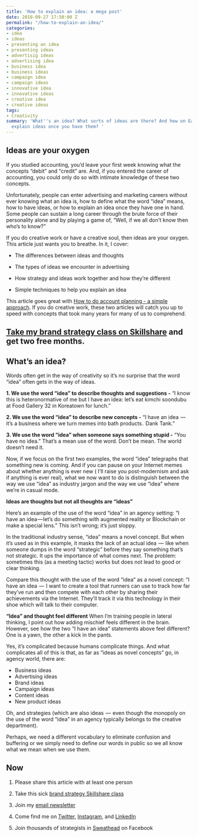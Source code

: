 ```yaml
---
title: 'How to explain an idea: a mega post'
date: 2018-09-27 17:50:00 Z
permalink: "/how-to-explain-an-idea/"
categories:
- idea
- ideas
- presenting an idea
- presenting ideas
- advertisig ideas
- advertising idea
- business idea
- business ideas
- campaign idea
- campaign ideas
- innovative idea
- innovative ideas
- creative idea
- creative ideas
tags:
- Creativity
summary: 'What''s an idea? What sorts of ideas are there? And how on Earth do you
  explain ideas once you have them? '
---
```


## Ideas are your oxygen

If you studied accounting, you’d leave your first week knowing what the concepts “debit” and “credit” are. And, if you entered the career of accounting, you could only do so with intimate knowledge of these two concepts.

Unfortunately, people can enter advertising and marketing careers without ever knowing what an idea is, how to define what the word “idea” means, how to have ideas, or how to explain an idea once they have one in hand. Some people can sustain a long career through the brute force of their personality alone and by playing a game of, “Well, if we all don’t know then who’s to know?”

If you do creative work or have a creative soul, then ideas are your oxygen. This article just wants you to breathe. In it, I cover:

* The differences between ideas and thoughts

* The types of ideas we encounter in advertising

* How strategy and ideas work together and how they’re different

* Simple techniques to help you explain an idea

This article goes great with [How to do account planning - a simple approach](/how-to-do-account-planning-a-simple-approach/). If you do creative work, these two articles will catch you up to speed with concepts that took many years for many of us to comprehend.

## [Take my brand strategy class on Skillshare](http://skl.sh/markpollard) and get two free months.

## What’s an idea?

Words often get in the way of creativity so it’s no surprise that the word “idea” often gets in the way of ideas.

**1. We use the word “idea” to describe thoughts and suggestions -** “I know this is heteronormative of me but I have an idea: let’s eat kimchi soondubu at Food Gallery 32 in Koreatown for lunch.”

**2. We use the word “idea” to describe new concepts -** “I have an idea  —  it’s a business where we turn memes into bath products .  Dank Tank.”

**3. We use the word “idea” when someone says something stupid -** “You have no idea.” That’s a mean use of the word. Don’t be mean. The world doesn’t need it.

Now, if we focus on the first two examples, the word “idea” telegraphs that something new is coming. And if you can pause on your Internet memes about whether anything is ever new ( I’ll raise you post-modernism and ask if anything is ever real), what we now want to do is distinguish between the way we use “idea” as industry jargon and the way we use “idea” where we’re in casual mode.

**Ideas are thoughts but not all thoughts are “ideas”**

Here’s an example of the use of the word “idea” in an agency setting:
“I have an idea — let’s do something with augmented reality or Blockchain or make a special lens.” This isn’t wrong; it’s just sloppy.

In the traditional industry sense, “idea” means a novel concept. But when it’s used as in this example, it masks the lack of an actual idea  —  like when someone dumps in the word “strategic” before they say something that’s not strategic. It ups the importance of what comes next. The problem: sometimes this (as a meeting tactic) works but does not lead to good or clear thinking.

Compare this thought with the use of the word “idea” as a novel concept: “I have an idea  —  I want to create a tool that runners can use to track how far they’ve run and then compete with each other by sharing their achievements via the Internet. They’ll track it via this technology in their shoe which will talk to their computer.

**“Idea” and thought feel different**
When I’m training people in lateral thinking, I point out how adding mischief feels different in the brain. However, see how the two “I have an idea” statements above feel different? One is a yawn, the other a kick in the pants.

Yes, it’s complicated because humans complicate things. And what complicates all of this is that, as far as “ideas as novel concepts” go, in agency world, there are:
* Business ideas
* Advertising ideas
* Brand ideas
* Campaign ideas
* Content ideas
* New product ideas

Oh, and strategies (which are also ideas  —  even though the monopoly on the use of the word “idea” in an agency typically belongs to the creative department).

Perhaps, we need a different vocabulary to eliminate confusion and buffering or we simply need to define our words in public so we all know what we mean when we use them. 




## **Now**

1. Please share this article with at least one person

2. Take this sick [brand strategy Skillshare class](http://skl.sh/markpollard)

3. Join my [email newsletter](https://markpollard.us1.list-manage.com/subscribe?u=dfb4c80f84a49d4cfc0d34490&id=c66948a2fc)

4. Come find me on [Twitter](http://www.twitter.com/markpollard), [Instagram](http://www.instagram.com/markpollard), and [LinkedIn](https://www.linkedin.com/in/markpollardstrategist/)

5. Join thousands of strategists in [Sweathead](http://www.sweathead.co) on Facebook